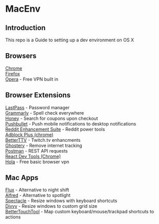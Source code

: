 # MacEnv

## Introduction
This repo is a Guide to setting up a dev environment on OS X  

## Browsers

[Chrome](https://www.google.com/chrome/browser/desktop/index.html)  
[Firefox](https://www.mozilla.org/en-US/firefox/desktop/)  
[Opera](http://www.opera.com/download) - Free VPN built in

## Browser Extensions

[LastPass](https://www.lastpass.com/) - Password manager  
[Grammarly](https://www.grammarly.com/) - Spell check everywhere  
[Honey](https://www.joinhoney.com/) - Search for coupons upon checkout  
[Pushbullet](https://www.pushbullet.com/) - Push mobile notifications to desktop notifications  
[Reddit Enhancement Suite](https://redditenhancementsuite.com/) - Reddit power tools  
[Adblock Plus (chrome)](https://chrome.google.com/webstore/detail/adblock-plus/cfhdojbkjhnklbpkdaibdccddilifddb)  
[BetterTTV](https://nightdev.com/betterttv/) - Twitch.tv enhancments  
[Ghostery](https://www.ghostery.com/) - Remove internet tracking  
[Postman](https://www.getpostman.com/) - REST API requests  
[React Dev Tools (Chrome)](https://chrome.google.com/webstore/detail/react-developer-tools/fmkadmapgofadopljbjfkapdkoienihi?hl=en)  
[Hola](https://hola.org/) - Free basic browser vpn  

## Mac Apps

[Flux](https://justgetflux.com/) - Alternative to night shift  
[Alfred](https://www.alfredapp.com/) - Alternative to spotlight  
[Spectacle](https://www.spectacleapp.com/) - Resize windows with keyboard shortcuts  
[Divvy](http://mizage.com/divvy/) - Resize windows to custom grid size  
[BetterTouchTool](https://www.boastr.net/) - Map custom keyboard/mouse/trackpad shortcuts to actions  
